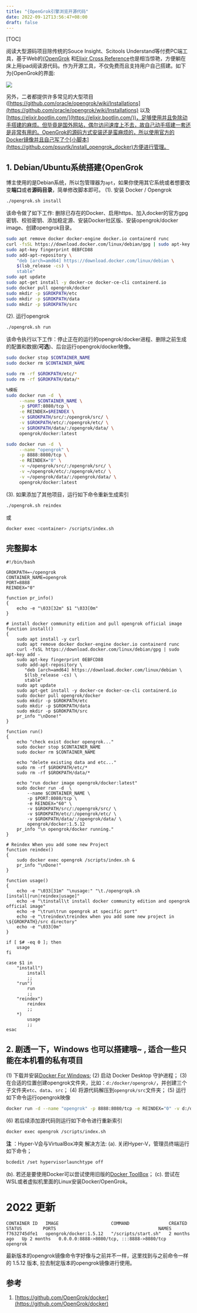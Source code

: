 ```yaml
---
title: "{OpenGrok引擎浏览开源代码"
date: 2022-09-12T13:56:47+08:00
draft: false
---
```


[TOC]

阅读大型源码项目除传统的Souce Insight、Scitools Understand等付费PC端工具，基于Web的[{OpenGrok](https://oracle.github.io/opengrok/) 和[Elixir Cross Reference](https://elixir.bootlin.com/)也是相当惊艳，方便躺在床上用ipad阅读源代码。作为开源工具，不仅免费而且支持用户自己搭建。如下为{OpenGrok的界面:

![](https://upload-images.jianshu.io/upload_images/4572693-4d729029d88ca196.png?imageMogr2/auto-orient/strip%7CimageView2/2/w/1240)

另外，二者都提供许多常见的大型项目([https://github.com/oracle/opengrok/wiki/Installations](https://github.com/oracle/opengrok/wiki/Installations)
以及[https://elixir.bootlin.com/](https://elixir.bootlin.com/))，足够使用并且免除动手搭建的麻烦。但毕竟是国外网站，偶尔访问速度上不去，故自己动手搭建一套还是非常有用的。OpenGrok的源码方式安装还是蛮麻烦的，所以使用官方的Docker镜像并且自己写了个[小脚本](https://github.com/psuvtk/install_opengrok_docker)方便进行管理。

## 1. Debian/Ubuntu系统搭建{OpenGrok
博主使用的是Debian系统，所以包管理器为`apt`，如果你使用其它系统或者想要改变**端口**或者**源码目录**，简单修改脚本即可。
(1). 安装 Docker / Opengrok
``` bash
./opengrok.sh install
```
该命令做了如下工作: 删除已存在的Docker、启用https、加入docker的官方gpg密钥、校验密钥、添加稳定源、安装Docker社区版、安装opengrok/docker image、创建opengrok目录。
``` bash
sudo apt remove docker docker-engine docker.io containerd runc
curl -fsSL https://download.docker.com/linux/debian/gpg | sudo apt-key add -
sudo apt-key fingerprint 0EBFCD88
sudo add-apt-repository \
	"deb [arch=amd64] https://download.docker.com/linux/debian \
	$(lsb_release -cs) \
	stable"
sudo apt update
sudo apt-get install -y docker-ce docker-ce-cli containerd.io
sudo docker pull opengrok/docker
sudo mkdir -p $GROKPATH/etc
sudo mkdir -p $GROKPATH/data
sudo mkdir -p $GROKPATH/src
```

(2). 运行opengrok
``` bash
./opengrok.sh run
```
该命令执行以下工作：停止正在的运行的opengrok/docker进程、删除之前生成的配置和数据(**可选**)、后台运行opengrok/docker映像。
``` bash
sudo docker stop $CONTAINER_NAME
sudo docker rm $CONTAINER_NAME

sudo rm -rf $GROKPATH/etc/*
sudo rm -rf $GROKPATH/data/*

%模板
sudo docker run -d  \
	 --name $CONTAINER_NAME \
	 -p $PORT:8080/tcp \
	 -e REINDEX=$REINDEX \
	 -v $GROKPATH/src/:/opengrok/src/ \
	 -v $GROKPATH/etc/:/opengrok/etc/ \
	 -v $GROKPATH/data/:/opengrok/data/ \
	 opengrok/docker:latest

sudo docker run -d  \
     --name "opengrok" \
     -p 8888:8080/tcp \
     -e REINDEX="0" \
     -v ~/opengrok/src/:/opengrok/src/ \
     -v ~/opengrok/etc/:/opengrok/etc/ \
     -v ~/opengrok/data/:/opengrok/data/ \
     opengrok/docker:latest
```

(3). 如果添加了其他项目，运行如下命令重新生成索引
``` bash
./opengrok.sh reindex
```
或
``` bash
docker exec <container> /scripts/index.sh
```

## 完整脚本
```shell
#!/bin/bash

GROKPATH=~/opengrok
CONTAINER_NAME=opengrok
PORT=8888
REINDEX="0"

function pr_info()
{
	echo -e "\033[32m" $1 "\033[0m"
}

# install docker community edition and pull opengrok official image
function install()
{
	sudo apt install -y curl
	sudo apt remove docker docker-engine docker.io containerd runc
	curl -fsSL https://download.docker.com/linux/debian/gpg | sudo apt-key add -
	sudo apt-key fingerprint 0EBFCD88
	sudo add-apt-repository \
	   "deb [arch=amd64] https://download.docker.com/linux/debian \
	   $(lsb_release -cs) \
	   stable"
	sudo apt update
	sudo apt-get install -y docker-ce docker-ce-cli containerd.io
	sudo docker pull opengrok/docker
	sudo mkdir -p $GROKPATH/etc
	sudo mkdir -p $GROKPATH/data
	sudo mkdir -p $GROKPATH/src
	pr_info "\nDone!"
}

function run()
{
	echo "check exist docker opengrok..."
	sudo docker stop $CONTAINER_NAME
	sudo docker rm $CONTAINER_NAME

	echo "delete existing data and etc..."
	sudo rm -rf $GROKPATH/etc/*
	sudo rm -rf $GROKPATH/data/*
	
	echo "run docker image opengrok/docker:latest"
	sudo docker run -d  \
	    --name $CONTAINER_NAME \
	    -p $PORT:8080/tcp \
	    -e REINDEX="60" \
	    -v $GROKPATH/src/:/opengrok/src/ \
	    -v $GROKPATH/etc/:/opengrok/etc/ \
	    -v $GROKPATH/data/:/opengrok/data/ \
	    opengrok/docker:1.5.12
	pr_info "\n opengrok/docker running."	
}

# Reindex When you add some new Project 
function reindex()
{
	sudo docker exec opengrok /scripts/index.sh &
	pr_info "\nDone!"
}

function usage()
{
	echo -e "\033[31m" "\nusage:" "\t./opengropk.sh [install|run|reindex|usage]"
	echo -e "\tinstall\t install docker community edition and opengrok official image"
	echo -e "\trun\trun opengrok at specific port"
	echo -e "\treindex\treindex when you add some new project in \${GROKPATH}/src directory"
	echo -e "\033[0m"
}

if [ $# -eq 0 ]; then 
	usage
fi

case $1 in
	"install")
		install	
		;;
	"run")
		run
		;;
	"reindex")
		reindex
		;;
	*)
		usage
		;;
esac
```


## 2. 剧透一下，Windows 也可以搭建哦~ , 适合一些只能在本机看的私有项目
(1) 下载并安装[Docker For Windows](https://hub.docker.com/?overlay=onboarding);
(2) 启动 Docker Desktop 守护进程；
(3) 在合适的位置创建opengrok文件夹，比如：`d:/docker/opengrok/`，并创建三个子文件夹`etc`、`data`、`src`；
(4) 将源代码解压到`opengrok/src`文件夹；
(5) 运行如下命令运行opengrok映像
``` bash
docker run -d --name "opengrok" -p 8888:8080/tcp -e REINDEX="0" -v d:/docker/opengrok/src/:/opengrok/src/ -v d:/docker/opengrok/etc/:/opengrok/etc/ -v d:/docker/opengrok/data/:/opengrok/data/  opengrok/docker:latest 
```
(6) 若后续添加源代码则运行如下命令进行重新索引
``` bash
docker exec opengrok /scripts/index.sh
```
**注** ：Hyper-V会与VirtualBox冲突
解决方法:
(a). 关闭Hyper-V，管理员终端运行如下命令；
``` bash
bcdedit /set hypervisorlaunchtype off
```
(b). 若还是要使用Docker可以尝试使用旧版的[Docker ToolBox](https://docs.docker.com/toolbox/toolbox_install_windows/)；
(c). 尝试在WSL或者虚拟机里面的Linux安装Docker/OpenGrok。



# 2022 更新

```
CONTAINER ID   IMAGE                    COMMAND               CREATED        STATUS        PORTS                                       NAMES
f7632745dfe1   opengrok/docker:1.5.12   "/scripts/start.sh"   2 months ago   Up 2 months   0.0.0.0:8888->8080/tcp, :::8888->8080/tcp   opengrok
```

最新版本的opengrok镜像命令字好像与之前并不一样，这里找到与之前命令一样的 1.5.12 版本, 拉去制定版本的opengrok镜像进行使用。


## 参考
1. [https://github.com/OpenGrok/docker](https://github.com/OpenGrok/docker)